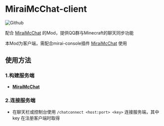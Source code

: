 # MiraiMcChat-client
![Github](https://img.shields.io/badge/Author-Prasyb-blue)  

配合 [MiraiMcChat]() 的Mod，提供QQ群与Minecraft的聊天同步功能

本Mod为客户端，需配合mirai-console插件 [MiraiMcChat]() 使用

## 使用方法

### 1.构建服务端

- **[MiraiMcChat]()**

### 2.连接服务端

- 在聊天栏或控制台使用 `/chatconnect <host:port> <key>` 连接服务端，其中 key 在注册客户端时取得

